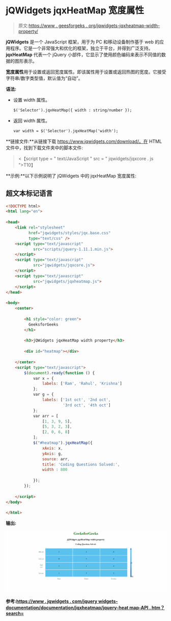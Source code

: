 # jQWidgets jqxHeatMap 宽度属性

> 原文:[https://www . geesforgeks . org/jqwidgets-jqxheatmap-width-property/](https://www.geeksforgeeks.org/jqwidgets-jqxheatmap-width-property/)

**jQWidgets** 是一个 JavaScript 框架，用于为 PC 和移动设备制作基于 web 的应用程序。它是一个非常强大和优化的框架，独立于平台，并得到广泛支持。 **jqxHeatMap** 代表一个 jQuery 小部件，它显示了使用颜色编码来表示不同值的数据的图形表示。

**宽度属性**用于设置或返回宽度属性。即该属性用于设置或返回热图的宽度。它接受字符串/数字类型值，默认值为“自动”。

**语法:**

*   设置 width 属性。

    ```html
    $('Selector').jqxHeatMap({ width : string/number });
    ```

*   返回 width 属性。

    ```html
    var width = $('Selector').jqxHeatMap('width');
    ```

**链接文件:**从链接下载 https://www.jqwidgets.com/download/。在 HTML 文件中，找到下载文件夹中的脚本文件:

> <script type = " text/JavaScript " src = " scripts/jquery-1 . 11 . 1min . js "></script><【script type = " text/JavaScript " src = " jqwidgets/jqxcore . js ">T10】

**示例:**以下示例说明了 jQWidgets 中的 jqxHeatMap 宽度属性:

## 超文本标记语言

```html
<!DOCTYPE html>
<html lang="en">

<head>
    <link rel="stylesheet"
          href="jqwidgets/styles/jqx.base.css" 
          type="text/css" />
    <script type="text/javascript" 
            src="scripts/jquery-1.11.1.min.js">
    </script>
    <script type="text/javascript" 
            src="jqwidgets/jqxcore.js">
    </script>
    <script type="text/javascript" 
            src="jqwidgets/jqxheatmap.js">
    </script>
</head>

<body>
    <center>

        <h1 style="color: green">
          GeeksforGeeks
        </h1>

        <h3>jQWidgets jqxHeatMap width property</h3>

        <div id="heatmap"></div>

    </center>
    <script type="text/javascript">
        $(document).ready(function () {
            var x = {
                labels: ['Ram', 'Rahul', 'Krishna']
            };
            var g = {
                labels: ['1st oct', '2nd oct', 
                         '3rd oct', '4th oct']
            };
            var arr = [
                [1, 3, 9, 5],
                [5, 3, 2, 3],
                [2, 0, 6, 8]
            ];
            $("#heatmap").jqxHeatMap({
                xAxis: x,
                yAxis: g,
                source: arr,
                title: 'Coding Questions Solved:',
                width : 800

            });
        });

    </script>
</body>

</html>
```

**输出:**

![](img/847d996ef6661c510f45c2663b3b6c61.png)

**参考:**[**https://www . jqwidgets . com/jquery widgets-documentation/documentation/jqxheatmap/jquery-heat map-API . htm？search=**](https://www.jqwidgets.com/jquery-widgets-documentation/documentation/jqxheatmap/jquery-heatmap-api.htm?search=)